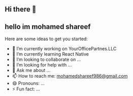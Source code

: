 ## Hi there 👋

## hello im mohamed shareef


<!--**Mohamed-Shareef/Mohamed-Shareef** is a ✨ _special_ ✨ repository because its `README.md` (this file) appears on your GitHub profile.-->

Here are some ideas to get you started:

- 🔭 I’m currently working on YourOfficePartnes.LLC
- 🌱 I’m currently learning React Native
- 👯 I’m looking to collaborate on ...
- 🤔 I’m looking for help with ...
- 💬 Ask me about ...
- 📫 How to reach me: mohamedshareef986@gmail.com
- 😄 Pronouns: ...
- ⚡ Fun fact: ...

